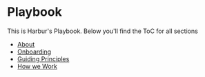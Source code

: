 # Playbook

This is Harbur's Playbook. Below you'll find the ToC for all sections

* [About]
* [Onboarding]
* [Guiding Principles]
* [How we Work]

[About]: docs/about
[Onboarding]: docs/onboarding
[Guiding Principles]: docs/guiding-principles
[How we Work]: docs/how-we-work
